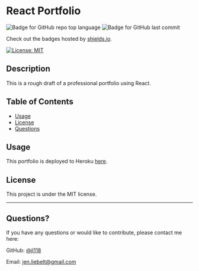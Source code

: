# React Portfolio
  ![Badge for GitHub repo top language](https://img.shields.io/github/languages/top/jl118/react-portfolio?style=flat&logo=appveyor) ![Badge for GitHub last commit](https://img.shields.io/github/last-commit/jl118/react-portfolio?style=flat&logo=appveyor)
  
  Check out the badges hosted by [shields.io](https://shields.io/).

  [![License: MIT](https://img.shields.io/badge/License-MIT-yellow.svg)](https://opensource.org/licenses/MIT)
  
  
  ## Description 
  
  This is a rough draft of a professional portfolio using React.
  ## Table of Contents
  * [Usage](#usage)
  * [License](#license)
  * [Questions](#questions)
  
  ## Usage 
  
  This portfolio is deployed to Heroku [here](https://shrouded-dawn-25138.herokuapp.com/).
    
  ## License
 
  This project is under the MIT license.
  
  ---
  
  ## Questions?
  
  If you have any questions or would like to contribute, please contact me here:
 
  GitHub: [@jl118](https://api.github.com/users/jl118)
  
  Email: jen.liebelt@gmail.com
  